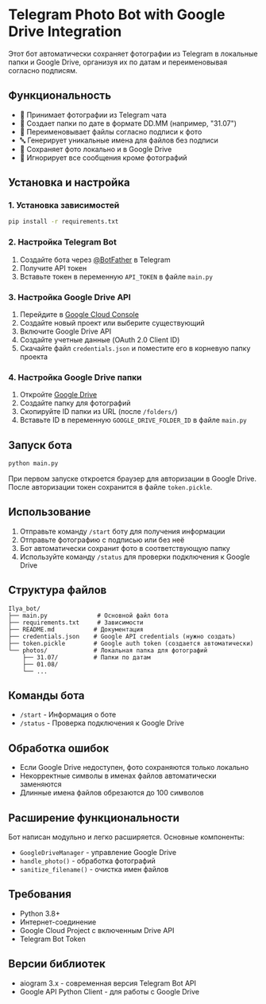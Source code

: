 # Telegram Photo Bot with Google Drive Integration

Этот бот автоматически сохраняет фотографии из Telegram в локальные папки и Google Drive, организуя их по датам и переименовывая согласно подписям.

## Функциональность

- 📸 Принимает фотографии из Telegram чата
- 📁 Создает папки по дате в формате DD.MM (например, "31.07")
- 📄 Переименовывает файлы согласно подписи к фото
- 🔤 Генерирует уникальные имена для файлов без подписи
- 💾 Сохраняет фото локально и в Google Drive
- 🚫 Игнорирует все сообщения кроме фотографий

## Установка и настройка

### 1. Установка зависимостей

```bash
pip install -r requirements.txt
```

### 2. Настройка Telegram Bot

1. Создайте бота через [@BotFather](https://t.me/BotFather) в Telegram
2. Получите API токен
3. Вставьте токен в переменную `API_TOKEN` в файле `main.py`

### 3. Настройка Google Drive API

1. Перейдите в [Google Cloud Console](https://console.cloud.google.com/)
2. Создайте новый проект или выберите существующий
3. Включите Google Drive API
4. Создайте учетные данные (OAuth 2.0 Client ID)
5. Скачайте файл `credentials.json` и поместите его в корневую папку проекта

### 4. Настройка Google Drive папки

1. Откройте [Google Drive](https://drive.google.com)
2. Создайте папку для фотографий
3. Скопируйте ID папки из URL (после `/folders/`)
4. Вставьте ID в переменную `GOOGLE_DRIVE_FOLDER_ID` в файле `main.py`

## Запуск бота

```bash
python main.py
```

При первом запуске откроется браузер для авторизации в Google Drive. После авторизации токен сохранится в файле `token.pickle`.

## Использование

1. Отправьте команду `/start` боту для получения информации
2. Отправьте фотографию с подписью или без неё
3. Бот автоматически сохранит фото в соответствующую папку
4. Используйте команду `/status` для проверки подключения к Google Drive

## Структура файлов

```
Ilya_bot/
├── main.py              # Основной файл бота
├── requirements.txt     # Зависимости
├── README.md           # Документация
├── credentials.json    # Google API credentials (нужно создать)
├── token.pickle        # Google auth token (создается автоматически)
└── photos/             # Локальная папка для фотографий
    ├── 31.07/          # Папки по датам
    ├── 01.08/
    └── ...
```

## Команды бота

- `/start` - Информация о боте
- `/status` - Проверка подключения к Google Drive

## Обработка ошибок

- Если Google Drive недоступен, фото сохраняются только локально
- Некорректные символы в именах файлов автоматически заменяются
- Длинные имена файлов обрезаются до 100 символов

## Расширение функциональности

Бот написан модульно и легко расширяется. Основные компоненты:

- `GoogleDriveManager` - управление Google Drive
- `handle_photo()` - обработка фотографий
- `sanitize_filename()` - очистка имен файлов

## Требования

- Python 3.8+
- Интернет-соединение
- Google Cloud Project с включенным Drive API
- Telegram Bot Token

## Версии библиотек

- aiogram 3.x - современная версия Telegram Bot API
- Google API Python Client - для работы с Google Drive 